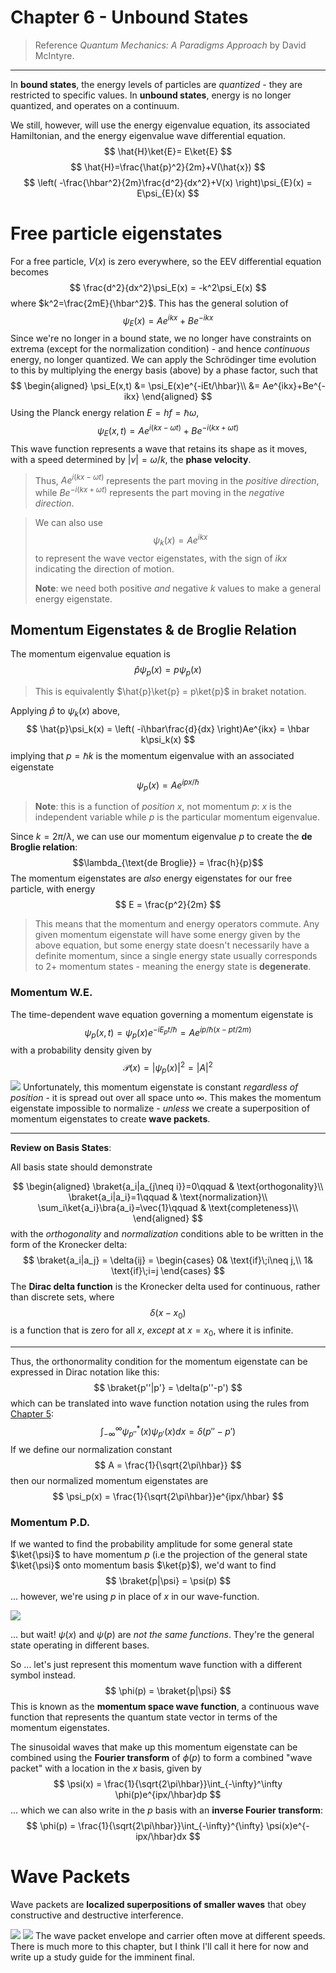 # Chapter 6 - Unbound States

> Reference *Quantum Mechanics: A Paradigms Approach* by David McIntyre.

---

In **bound states**, the energy levels of particles are *quantized* - they are restricted to specific values. In **unbound states**, energy is no longer quantized, and operates on a continuum. 

We still, however, will use the energy eigenvalue equation, its associated Hamiltonian, and the energy eigenvalue wave differential equation.
$$
	\hat{H}\ket{E}= E\ket{E}
$$
$$
\hat{H}=\frac{\hat{p}^2}{2m}+V(\hat{x})
$$
$$
\left( -\frac{\hbar^2}{2m}\frac{d^2}{dx^2}+V(x) \right)\psi_{E}(x) = E\psi_{E}(x)
$$
# Free particle eigenstates

For a free particle, $V(x)$ is zero everywhere, so the EEV differential equation becomes
$$
\frac{d^2}{dx^2}\psi_E(x) = -k^2\psi_E(x)
$$
where $k^2=\frac{2mE}{\hbar^2}$. This has the general solution of
$$
\psi_E(x) = Ae^{ikx}+Be^{-ikx}
$$
Since we're no longer in a bound state, we no longer have constraints on extrema (except for the normalization condition) - and hence *continuous* energy, no longer quantized. We can apply the Schrödinger time evolution to this by multiplying the energy basis (above) by a phase factor, such that
$$
\begin{aligned}
	\psi_E(x,t) &= \psi_E(x)e^{-iEt/\hbar}\\
	&= Ae^{ikx}+Be^{-ikx}
\end{aligned}
$$
Using the Planck energy relation $E=hf=\hbar\omega$,
$$
\psi_E(x,t) = Ae^{i(kx-\omega t)}+Be^{-i(kx+\omega t)}
$$
This wave function represents a wave that retains its shape as it moves, with a speed determined by $|v|=\omega/k$, the **phase velocity**. 

> Thus, $Ae^{i(kx-\omega t)}$ represents the part moving in the *positive direction*, while $Be^{-i(kx+\omega t)}$ represents the part moving in the *negative direction*.

> We can also use
> $$\psi_k(x) = Ae^{ikx}$$
> to represent the wave vector eigenstates, with the sign of $ikx$ indicating the direction of motion. 
> 
> **Note**: we need both positive *and* negative $k$ values to make a general energy eigenstate.

## Momentum Eigenstates & de Broglie Relation

The momentum eigenvalue equation is
$$
\hat{p}\psi_p(x) = p\psi_p(x)
$$
> This is equivalently $\hat{p}\ket{p} = p\ket{p}$ in braket notation.

Applying $\hat{p}$ to $\psi_k(x)$ above,
$$
\hat{p}\psi_k(x) = \left( -i\hbar\frac{d}{dx} \right)Ae^{ikx} = \hbar k\psi_k(x)
$$
implying that $p=\hbar k$ is the momentum eigenvalue with an associated eigenstate
$$
\psi_p(x) = Ae^{ipx/\hbar}
$$
> **Note**: this is a function of *position* $x$, not momentum $p$: $x$ is the independent variable while $p$ is the particular momentum eigenvalue. 

Since $k=2\pi/\lambda$, we can use our momentum eigenvalue $p$ to create the **de Broglie relation**:
$$\lambda_{\text{de Broglie}} = \frac{h}{p}$$
The momentum eigenstates are *also* energy eigenstates for our free particle, with energy
$$ E = \frac{p^2}{2m} $$
> This means that the momentum and energy operators commute. Any given momentum eigenstate will have some energy given by the above equation, but some energy state doesn't necessarily have a definite momentum, since a single energy state usually corresponds to 2+ momentum states - meaning the energy state is **degenerate**. 

### Momentum W.E.

The time-dependent wave equation governing a momentum eigenstate is
$$
\psi_p(x,t) = \psi_p(x)e^{-iE_pt/\hbar} = Ae^{ip/\hbar(x-pt/2m)}
$$
with a probability density given by
$$
\mathcal{P}(x) = |\psi_p(x)|^2 = |A|^2
$$
![](images/pos-mom.png)
Unfortunately, this momentum eigenstate is constant *regardless of position* - it is spread out over all space unto $\infty$. This makes the momentum eigenstate impossible to normalize - *unless* we create a superposition of momentum eigenstates to create **wave packets**.

---

**Review on Basis States**:

All basis state should demonstrate

$$
\begin{aligned}
	\braket{a_i|a_{j\neq i}}=0\qquad & \text{orthogonality}\\
	\braket{a_i|a_i}=1\qquad & \text{normalization}\\
	\sum_i\ket{a_i}\bra{a_i}=\vec{1}\qquad & \text{completeness}\\
\end{aligned}
$$
with the *orthogonality* and *normalization* conditions able to be written in the form of the Kronecker delta:
$$
\braket{a_i|a_j} = \delta{ij} = \begin{cases}
	0& \text{if}\;i\neq j,\\
	1& \text{if}\;i=j
\end{cases}
$$
The **Dirac delta function** is the Kronecker delta used for continuous, rather than discrete sets, where
$$
\delta(x-x_0)
$$
is a function that is zero for all $x$, *except* at $x=x_0$, where it is infinite.

---

Thus, the orthonormality condition for the momentum eigenstate can be expressed in Dirac notation like this:
$$
\braket{p''|p'} = \delta(p''-p')
$$
which can be translated into wave function notation using the rules from [Chapter 5](chapter5.md):
$$
\int_{-\infty}^{\infty} \psi^*_{p''}(x)\psi_{p'}(x)dx = \delta(p''-p')
$$
If we define our normalization constant
$$
A = \frac{1}{\sqrt{2\pi\hbar}}
$$
then our normalized momentum eigenstates are
$$
\psi_p(x) = \frac{1}{\sqrt{2\pi\hbar}}e^{ipx/\hbar}
$$
### Momentum P.D.

If we wanted to find the probability amplitude for some general state $\ket{\psi}$ to have momentum $p$ (i.e the projection of the general state $\ket{\psi}$ onto momentum basis $\ket{p}$), we'd want to find
$$
\braket{p|\psi} = \psi(p)
$$
... however, we're using $p$ in place of $x$ in our wave-function. 

![](images/wait.png)

... but wait! $\psi(x)$ and $\psi(p)$ are *not the same functions*. They're the general state operating in different bases. 

So ... let's just represent this momentum wave function with a different symbol instead.
$$
\phi(p) = \braket{p|\psi}
$$
This is known as the **momentum space wave function**, a continuous wave function that represents the quantum state vector in terms of the momentum eigenstates.

The sinusoidal waves that make up this momentum eigenstate can be combined using the **Fourier transform** of $\phi(p)$ to form a combined "wave packet" with a location in the $x$ basis, given by
$$
\psi(x) = \frac{1}{\sqrt{2\pi\hbar}}\int_{-\infty}^\infty \phi(p)e^{ipx/\hbar}dp
$$
... which we can also write in the $p$ basis with an **inverse Fourier transform**:
$$
\phi(p) = \frac{1}{\sqrt{2\pi\hbar}}\int_{-\infty}^{\infty} \psi(x)e^{-ipx/\hbar}dx
$$
# Wave Packets

Wave packets are **localized superpositions of smaller waves** that obey constructive and destructive interference.

![](images/wave-packet.png)
![](images/wp-carrier.png)
The wave packet envelope and carrier often move at different speeds. There is much more to this chapter, but I think I'll call it here for now and write up a study guide for the imminent final. 